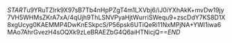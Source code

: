 $START$u9YRuTZIrk9X97sB7Tb4nHpPZgT4m1LXVbj6/iJ0iYXhAkK+mvDw19jy7VH5WHMsZKrA7xA/4qUjh9ThLSNVPyaHjtWurriSWequ9+zscDdY7KS8D1X8xgUcyg0KAEMMP4DwKnESkpcS/P56psk6UTiQeRi11NxMPjNA+YWI1iwa6MAo7AhrGvezH4sOQXk9zLeBRAEZbG4Q6aiHTNicjQ==$END$